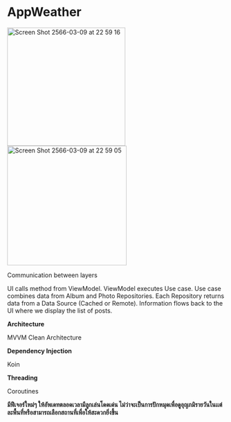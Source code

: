 # AppWeather


<img width="273" alt="Screen Shot 2566-03-09 at 22 59 16" src="https://user-images.githubusercontent.com/68962015/224081117-d3460310-f35a-4de7-b401-30c0751d6f97.png">
<img width="276" alt="Screen Shot 2566-03-09 at 22 59 05" src="https://user-images.githubusercontent.com/68962015/224081136-50e5d9ee-7c70-4a39-b64b-95b4b8837a00.png">


Communication between layers

UI calls method from ViewModel.
ViewModel executes Use case.
Use case combines data from Album and Photo Repositories.
Each Repository returns data from a Data Source (Cached or Remote).
Information flows back to the UI where we display the list of posts.

**Architecture**

MVVM  Clean Architecture 

**Dependency Injection**

Koin

**Threading**

Coroutines


**มีฟีเจอร์ใหม่ๆ ให้อัพเดทตลอดเวลามีลูกเล่นโดดเด่น ไม่ว่าจะเป็นการปักหมุดเพื่อดูอุญภมิรายวันในเเต่ละพื้นที่หรือสามารถเลือกสถานที่เพื่อให้สะดวกยิ่งขึ้น**

